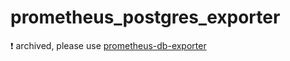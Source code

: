 # prometheus_postgres_exporter

:exclamation: archived, please use [prometheus-db-exporter](https://github.com/juev/prometheus-db-exporter)
